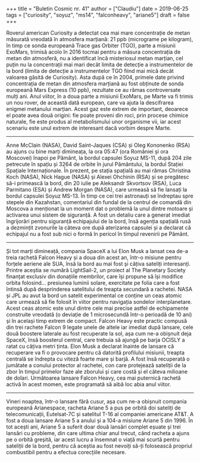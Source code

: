 +++
title = "Buletin Cosmic nr. 41"
author = ["Claudiu"]
date = 2019-06-25
tags = ["curiosity", "soyuz", "ms14", "falconheavy", "ariane5"]
draft = false
+++

Roverul american Curiosity a detectat cea mai mare concentrație de metan măsurată vreodată în atmosfera marțiană: 21 ppb (micrograme pe kilogram), în timp ce sonda europeană Trace gas Orbiter (TGO), parte a misiunii ExoMars, trimisă acolo în 2016 tocmai pentru a măsura concentrația de metan din atmosferă, nu a identificat încă misteriosul metan marțian, cel puțin nu la concentrații mai mari decât limita de detecție a instrumentelor de la bord (limita de detecție a instrumentelor TGO fiind mai mică decât valoarea găsită de Curiosity). Asta după ce în 2004, primele date privind concentrația de metan din atmosfera marțiană au fost obținute de sonda europeană Mars Express (10 ppb), rezultate ce au rămas controversate mulți ani. Anul viitor, în a doua parte a misiunii ExoMars, pe Marte va fi trimis un nou rover, de această dată european, care va ajuta la descifrarea enigmei metanului marțian. Acest gaz este extrem de important, deoarece el poate avea două origini: fie poate proveni din roci, prin procese chimice naturale, fie este produs al metabolismului unor organisme vii, iar acest scenariu este unul extrem de interesant dacă vorbim despre Marte.

---

Anne McClain (NASA), David Saint-Jaques (CSA) și Oleg Kononenko (RSA) au ajuns cu bine marți dimineața, la ora 05:47 (ora României și ora Moscovei) înapoi pe Pământ, la bordul capsulei Soyuz MS-11, după 204 zile petrecute în spațiu și 3264 de orbite în jurul Pământului, la bordul Stației Spațiale Internaționale. În prezent, pe stația spațială au mai rămas Christina Koch (NASA), Nick Hague (NASA) și Alexei Ohchinin (RSA) și se pregătesc să-i primească la bord, din 20 iulie pe Aleksandr Skvortsov (RSA), Luca Parmitano (ESA) și Andrew Morgan (NASA), care urmeasă să fie lansați la bordul capsulei Soyuz MS-13. În timp ce cei trei astronauți se îndreptau spre stepele din Kazahstan, comentariul din fundal de la centrul de comandă din Moscova a menționat la un moment dat o problemă la unul dintre motoare și activarea unui sistem de siguranță. A fost un detaliu care a generat imediat îngrijorări pentru siguranță echipajului de la bord, însă agenția spațială rusă a dezmințit zvonurile la câteva ore după aterizarea capsulei și a declarat că echipajul nu a fost sub nici o formă în pericol în timpul revenirii pe Pământ.

---

Și tot marți dimineață, compania SpaceX a lui Elon Musk a lansat cea de-a treia rachetă Falcon Heavy și a doua din acest an, într-o misiune pentru forțele aeriene ale SUA, însă la bord au mai fost și câțiva sateliți interesanți. Printre aceștia se numără LightSail-2, un proiect al The Planetary Society finanțat exclusiv din donațiile membrilor, care își propune să își modifice orbita folosind… presiunea luminii solare, exercitate pe folia care a fost întinsă după desprinderea satelitului de treapta secundară a rachetei. NASA și JPL au avut la bord un satelit experimental ce conține un ceas atomic care urmează să fie folosit în viitor pentru navigația sondelor interplanetare. Acest ceas atomic este unul dintre cele mai precise astfel de echipamente construite vreodată (o deviație de 1 microsecundă într-o perioadă de 10 ani) și în același timp extrem de compact. Falcon Heavy este practic compusă din trei rachete Falcon 9 legate unele de altele iar imediat după lansare, cele două boostere laterale au fost recuperate la sol, așa cum ne-a obișnuit deja SpaceX, însă boosterul central, care trebuia să ajungă pe barja OCISLY a ratat cu câțiva metri ținta. Elon Musk a declarat înainte de lansare că recuperare va fi o provocare pentru că datorită profilului misiunii, treapta centrală se îndrepta cu viteză foarte mare și barjă. A fost însă recuperată o jumătate a conului protector al rachetei, con care protejează sateliții de la zbor în timpul primelor faze ale zborului și care costă și el câteva milioane de dolari. Următoarea lansare Falcon Heavy, cea mai puternică rachetă activă în acest momen, este programată să aibă loc abia anul viitor.

---

Vineri noaptea, într-o lansare fără cusur, așa cum ne-a obișnuit compania europeană Arianespace, racheta Ariane 5 a pus pe orbită doi sateliți de telecomunicații, Eutelsat-7C și satelitul T-16 al companiei americane AT&T. A fost a doua lansare Ariane 5 a anului și a 104-a misiune Ariane 5 din 1996. În tot acești ani, Ariane 5 a suferit doar două lansări complet eșuate și trei lansări cu probleme, din care ultima chiar anul trecut, când racheta a ajuns pe o orbită greșită, iar acest lucru a însemnat o viață mai scurtă pentru sateliții de la bord, pentru că aceștia au fost nevoiți să-ți folosească propriul combustibil pentru a efectua corecțiile necesare.